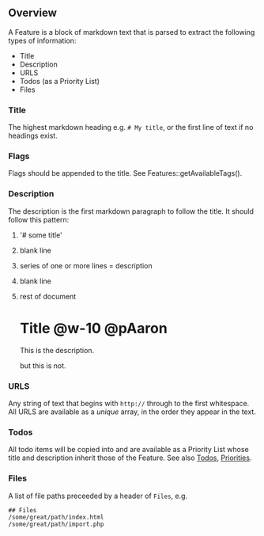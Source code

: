 ## Overview
A Feature is a block of markdown text that is parsed to extract the following types of information:

* Title
* Description
* URLS
* Todos (as a Priority List)
* Files

### Title
The highest markdown heading e.g. `# My title`, or the first line of text if no headings exist.

### Flags
Flags should be appended to the title.  See Features::getAvailableTags().
### Description
The description is the first markdown paragraph to follow the title.  It should follow this pattern:

1. '# some title'
2. blank line
3. series of one or more lines = description
4. blank line
5. rest of document

    # Title @w-10 @pAaron

    This
    is
    the
    description.

    but this is not.

### URLS
Any string of text that begins with `http://` through to the first whitespace.  All URLS are available as a _unique_ array, in the order they appear in the text.

### Todos
All todo items will be copied into and are available as a Priority List whose title and description inherit those of the Feature. See also [Todos](todo.html), [Priorities](priorities.html).

### Files
A list of file paths preceeded by a header of `Files`, e.g.

    ## Files
    /some/great/path/index.html
    /some/great/path/import.php